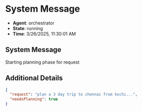 # System Message

- **Agent**: orchestrator
- **State**: running
- **Time**: 3/26/2025, 11:30:01 AM

## System Message

Starting planning phase for request

## Additional Details

```json
{
  "request": "plan a 3 day trip to chennai from kochi...",
  "needsPlanning": true
}
```

